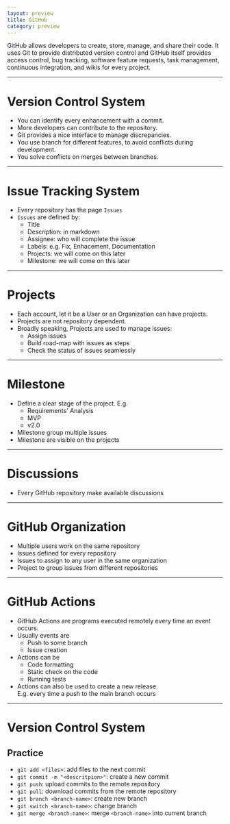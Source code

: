 ```yaml
--- 
layout: preview
title: GitHub 
category: preview
---
```


GitHub allows developers to create, store, manage, and share their code. 
It uses Git to provide distributed version control and GitHub itself provides 
access control, bug tracking, software feature requests, task management, 
continuous integration, and wikis for every project.

---

# Version Control System

- You can identify every enhancement with a commit.
- More developers can contribute to the repository.
- Git provides a nice interface to manage discrepancies.
- You use branch for different features, to avoid conflicts during development.
- You solve conflicts on merges between branches.

---

# Issue Tracking System

- Every repository has the page `Issues`
- `Issues` are defined by:
    - Title
    - Description: in markdown
    - Assignee: who will complete the issue
    - Labels: e.g. Fix, Enhacement, Documentation
    - Projects: we will come on this later
    - Milestone: we will come on this later

---

# Projects

- Each account, let it be a User or an Organization can have projects. 
- Projects are not repository dependent. 
- Broadly speaking, Projects are used to manage issues:
    - Assign issues
    - Build road-map with issues as steps
    - Check the status of issues seamlessly

---

# Milestone

- Define a clear stage of the project. E.g. 
    - Requirements' Analysis
    - MVP
    - v2.0
- Milestone group multiple issues
- Milestone are visible on the projects

---

# Discussions

- Every GitHub repository make available discussions

---

# GitHub Organization

- Multiple users work on the same repository
- Issues defined for every repository
- Issues to assign to any user in the same organization
- Project to group issues from different repositories

---

# GitHub Actions

- GitHub Actions are programs executed remotely every time an event occurs.
- Usually events are 
    - Push to some branch
    - Issue creation
- Actions can be
    - Code formatting
    - Static check on the code
    - Running tests
- Actions can also be used to create a new release  
  E.g. every time a push to the main branch occurs

---

# Version Control System
## Practice

- `git add <files>`: add files to the next commit
- `git commit -m "<descritpion>"`: create a new commit
- `git push`: upload commits to the remote repository
- `git pull`: download commits from the remote repository
- `git branch <branch-name>`: create new branch
- `git switch <branch-name>`: change branch
- `git merge <branch-name>`: merge `<branch-name>` into current branch

